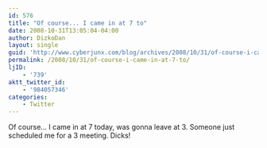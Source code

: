 ```yaml
---
id: 576
title: "Of course... I came in at 7 to"
date: 2008-10-31T13:05:04-04:00
author: DizkoDan
layout: single
guid: 'http://www.cyberjunx.com/blog/archives/2008/10/31/of-course-i-came-in-at-7-to/'
permalink: /2008/10/31/of-course-i-came-in-at-7-to/
ljID:
    - '739'
aktt_twitter_id:
    - '984057346'
categories:
    - Twitter
---
```


Of course… I came in at 7 today, was gonna leave at 3. Someone just scheduled me for a 3 meeting. Dicks!